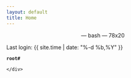```yaml
---
layout: default
title: Home
---
```


<div class="panel panel-default">
	<div class="panel-heading" id="terminal"><center> &mdash; bash &mdash; 78x20</center></div>
	<div class="panel-body" id="home">
	<p class="terminal">
		Last login: {{ site.time | date: "%-d %b,%Y" }}
	</p>
		<div class=" highlighter-rouge">
		<pre class="highlight" id="code-home"><code><strong class="text-primary">root#</strong> <span class="rb" id="typed3"></span></code></pre>
		</div>

	</div>
</div>


	